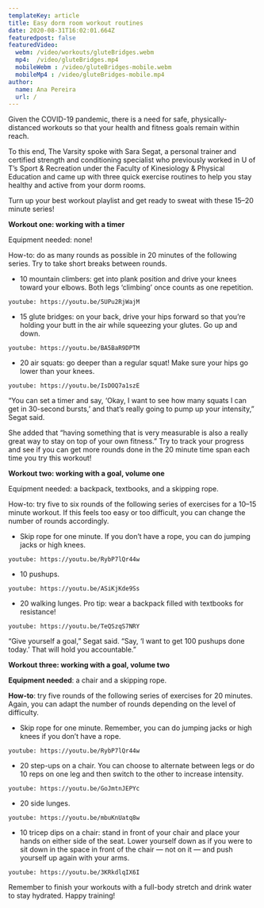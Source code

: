 ```yaml
---
templateKey: article
title: Easy dorm room workout routines
date: 2020-08-31T16:02:01.664Z
featuredpost: false
featuredVideo:
  webm: /video/workouts/gluteBridges.webm
  mp4:  /video/gluteBridges.mp4
  mobileWebm : /video/gluteBridges-mobile.webm
  mobileMp4 : /video/gluteBridges-mobile.mp4
author:
  name: Ana Pereira
  url: /
---
```

<!--StartFragment-->

Given the COVID-19 pandemic, there is a need for safe, physically-distanced workouts so that your health and fitness goals remain within reach.

To this end, The Varsity spoke with Sara Segat, a personal trainer and certified strength and conditioning specialist who previously worked in U of T’s Sport & Recreation under the Faculty of Kinesiology & Physical Education and came up with three quick exercise routines to help you stay healthy and active from your dorm rooms.

Turn up your best workout playlist and get ready to sweat with these 15–20 minute series!

**Workout one: working with a timer**

Equipment needed: none!

How-to: do as many rounds as possible in 20 minutes of the following series. Try to take short breaks between rounds.

* 10 mountain climbers: get into plank position and drive your knees toward your elbows. Both legs ‘climbing’ once counts as one repetition.

`youtube: https://youtu.be/5UPu2RjWajM`

* 15 glute bridges: on your back, drive your hips forward so that you’re holding your butt in the air while squeezing your glutes. Go up and down.

`youtube: https://youtu.be/BA5BaR9DPTM`

* 20 air squats: go deeper than a regular squat! Make sure your hips go lower than your knees.

`youtube: https://youtu.be/IsDOQ7a1szE`

“You can set a timer and say, ‘Okay, I want to see how many squats I can get in 30-second bursts,’ and that’s really going to pump up your intensity,” Segat said.

She added that “having something that is very measurable is also a really great way to stay on top of your own fitness.” Try to track your progress and see if you can get more rounds done in the 20 minute time span each time you try this workout!

**Workout two: working with a goal, volume one**

Equipment needed: a backpack, textbooks, and a skipping rope.

How-to: try five to six rounds of the following series of exercises for a 10–15 minute workout. If this feels too easy or too difficult, you can change the number of rounds accordingly.

* Skip rope for one minute. If you don’t have a rope, you can do jumping jacks or high knees.

`youtube: https://youtu.be/RybP7lQr44w`

* 10 pushups.

`youtube: https://youtu.be/ASiKjKde9Ss`

* 20 walking lunges. Pro tip: wear a backpack filled with textbooks for resistance!

`youtube: https://youtu.be/TeQSzqS7NRY`


“Give yourself a goal,” Segat said. “Say, ‘I want to get 100 pushups done today.’ That will hold you accountable.”

**Workout three: working with a goal, volume two**

**Equipment needed**: a chair and a skipping rope.

**How-to**: try five rounds of the following series of exercises for 20 minutes. Again, you can adapt the number of rounds depending on the level of difficulty.

* Skip rope for one minute. Remember, you can do jumping jacks or high knees if you don’t have a rope.

`youtube: https://youtu.be/RybP7lQr44w`

* 20 step-ups on a chair. You can choose to alternate between legs or do 10 reps on one leg and then switch to the other to increase intensity.


`youtube: https://youtu.be/GoJmtnJEPYc`


* 20 side lunges.

`youtube: https://youtu.be/mbuKnUatq8w`

* 10 tricep dips on a chair: stand in front of your chair and place your hands on either side of the seat. Lower yourself down as if you were to sit down in the space in front of the chair — not on it — and push yourself up again with your arms.

`youtube: https://youtu.be/3KRkdlqIX6I`

Remember to finish your workouts with a full-body stretch and drink water to stay hydrated. Happy training!

<!--EndFragment-->